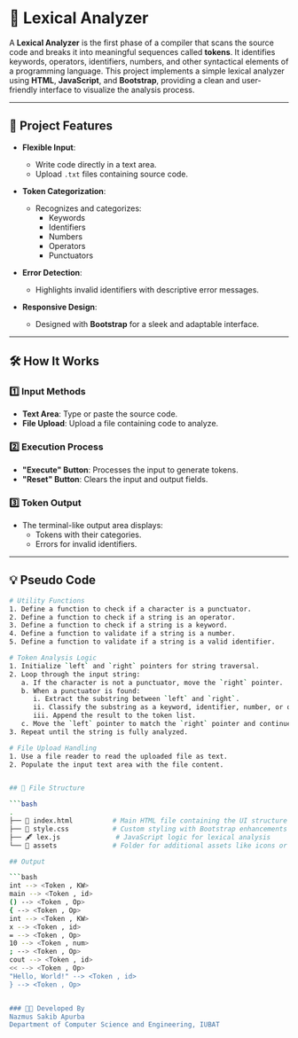 # 📖 Lexical Analyzer

A **Lexical Analyzer** is the first phase of a compiler that scans the source code and breaks it into meaningful sequences called **tokens**. It identifies keywords, operators, identifiers, numbers, and other syntactical elements of a programming language. This project implements a simple lexical analyzer using **HTML**, **JavaScript**, and **Bootstrap**, providing a clean and user-friendly interface to visualize the analysis process.

---

## 🚀 Project Features

- **Flexible Input**:  
  - Write code directly in a text area.
  - Upload `.txt` files containing source code.

- **Token Categorization**:  
  - Recognizes and categorizes:
    - Keywords
    - Identifiers
    - Numbers
    - Operators
    - Punctuators

- **Error Detection**:  
  - Highlights invalid identifiers with descriptive error messages.

- **Responsive Design**:  
  - Designed with **Bootstrap** for a sleek and adaptable interface.

---

## 🛠️ How It Works

### 1️⃣ Input Methods
- **Text Area**: Type or paste the source code.
- **File Upload**: Upload a file containing code to analyze.

### 2️⃣ Execution Process
- **"Execute" Button**: Processes the input to generate tokens.
- **"Reset" Button**: Clears the input and output fields.

### 3️⃣ Token Output
- The terminal-like output area displays:
  - Tokens with their categories.
  - Errors for invalid identifiers.

---

## 💡 Pseudo Code

```bash
# Utility Functions
1. Define a function to check if a character is a punctuator.
2. Define a function to check if a string is an operator.
3. Define a function to check if a string is a keyword.
4. Define a function to validate if a string is a number.
5. Define a function to validate if a string is a valid identifier.

# Token Analysis Logic
1. Initialize `left` and `right` pointers for string traversal.
2. Loop through the input string:
   a. If the character is not a punctuator, move the `right` pointer.
   b. When a punctuator is found:
      i. Extract the substring between `left` and `right`.
      ii. Classify the substring as a keyword, identifier, number, or operator.
      iii. Append the result to the token list.
   c. Move the `left` pointer to match the `right` pointer and continue.
3. Repeat until the string is fully analyzed.

# File Upload Handling
1. Use a file reader to read the uploaded file as text.
2. Populate the input text area with the file content.


## 📂 File Structure

```bash
.
├── 📄 index.html          # Main HTML file containing the UI structure
├── 🎨 style.css           # Custom styling with Bootstrap enhancements
├── 🖋️ lex.js              # JavaScript logic for lexical analysis
└── 📂 assets              # Folder for additional assets like icons or images

## Output

```bash
int --> <Token , KW>  
main --> <Token , id>  
() --> <Token , Op>  
{ --> <Token , Op>  
int --> <Token , KW>  
x --> <Token , id>  
= --> <Token , Op>  
10 --> <Token , num>  
; --> <Token , Op>  
cout --> <Token , id>  
<< --> <Token , Op>  
"Hello, World!" --> <Token , id>  
} --> <Token , Op>  


### 🧑‍💻 Developed By
Nazmus Sakib Apurba
Department of Computer Science and Engineering, IUBAT
